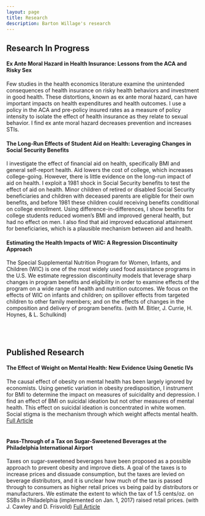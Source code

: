```yaml
---
layout: page
title: Research
description: Barton Willage's research
---
```



## Research In Progress

#### Ex Ante Moral Hazard in Health Insurance: Lessons from the ACA and Risky Sex
Few studies in the health economics literature examine the unintended consequences of health insurance on risky health behaviors and investment in good health. These distortions, known as ex ante moral hazard, can have important impacts on health expenditures and health outcomes. I use a policy in the ACA and pre-policy insured rates as a measure of policy intensity to isolate the effect of health insurance as they relate to sexual behavior. I find ex ante moral hazard decreases prevention and increases STIs.<br>


#### The Long-Run Effects of Student Aid on Health: Leveraging Changes in Social Security Benefits
I investigate the effect of financial aid on health, specifically BMI and general self-report health. Aid lowers the cost of college, which increases college-going. However, there is little evidence on the long-run impact of aid on health. I exploit a 1981 shock in Social Security benefits to test the effect of aid on health. Minor children of retired or disabled Social Security beneficiaries and children with deceased parents are eligible for their own benefits, and before 1981 these children could receiving benefits conditional on college enrollment. Using difference-in-differences, I show benefits for college students reduced women’s BMI and improved general health, but had no effect on men. I also find that aid improved educational attainment for beneficiaries, which is a plausible mechanism between aid and health.<br>

#### Estimating the Health Impacts of WIC: A Regression Discontinuity Approach
The Special Supplemental Nutrition Program for Women, Infants, and Children (WIC) is one of the most widely used food assistance programs in the U.S. We estimate regression discontinuity models that leverage sharp changes in program benefits and eligibility in order to examine effects of the program on a wide range of health and nutrition outcomes. We focus on the effects of WIC on infants and children; on spillover effects from targeted children to other family members; and on the effects of changes in the composition and delivery of program benefits.
(with M. Bitler, J. Currie, H. Hoynes, & L. Schulkind)

<br><br>

## Published Research

#### The Effect of Weight on Mental Health: New Evidence Using Genetic IVs
The causal effect of obesity on mental health has been largely ignored by economists. Using genetic variation in obesity predisposition, I instrument for BMI to determine the impact on measures of suicidality and depression. I find an effect of BMI on suicidal ideation but not other measures of mental health. This effect on suicidal ideation is concentrated in white women. Social stigma is the mechanism through which weight affects mental health.
[Full Article](https://www.sciencedirect.com/science/article/pii/S0167629617303223)<br>
<br>

#### Pass-Through of a Tax on Sugar-Sweetened Beverages at the Philadelphia International Airport
Taxes on sugar-sweetened beverages have been proposed as a possible approach to prevent obesity and improve diets. A goal of the taxes is to increase prices and dissuade consumption, but the taxes are levied on beverage distributors, and it is unclear how much of the tax is passed through to consumers as higher retail prices vs being paid by distributors or manufacturers. We estimate the extent to which the tax of 1.5 cents/oz. on SSBs in Philadelphia (implemented on Jan. 1, 2017) raised retail prices.
(with J. Cawley and D. Frisvold)
[Full Article](https://jamanetwork.com/journals/jama/fullarticle/2660167)<br>



<!--[click here for the most recent version of the paper]({{ BASE_PATH}}/pages/working_papers/sample-working-paper.pdf)


<!-- Note: this is how to write a comment in HTML. Everything in here won't show up on your webpage.-->

<!--
To increase the size of the title, use fewer # in front of the paper title.
To decrease the size of the title, use more #. 
To remove the italics, remove the * before and after the description
To remove the underline from the title, remove the <u> tags (<u> and </u>)
-->
